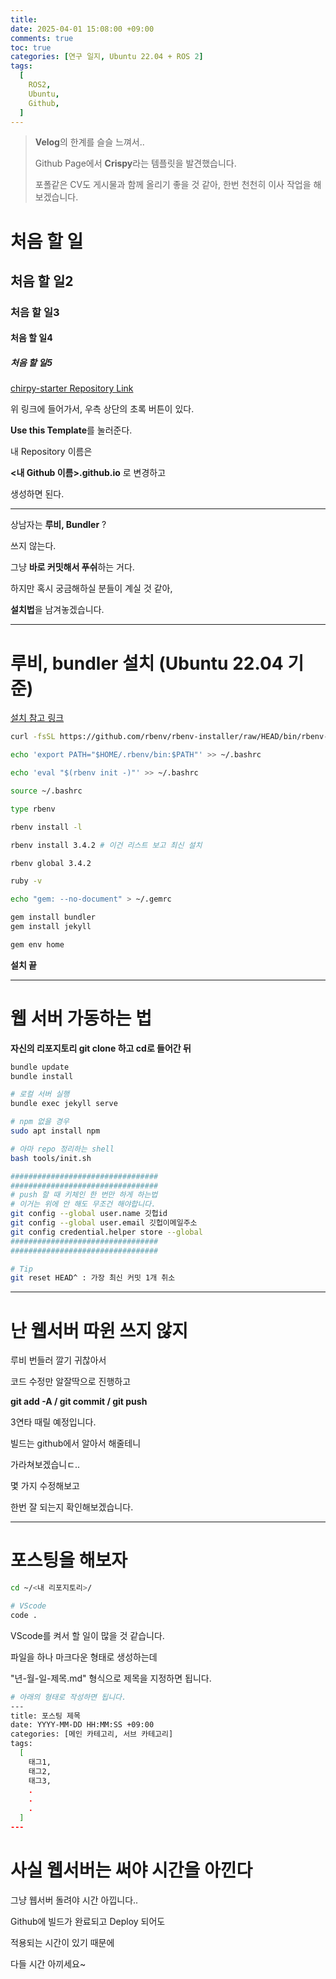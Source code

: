 ```yaml
---
title:
date: 2025-04-01 15:08:00 +09:00
comments: true
toc: true
categories: [연구 일지, Ubuntu 22.04 + ROS 2]
tags:
  [
    ROS2,
    Ubuntu,
    Github,
  ]
---
```


> **Velog**의 한계를 슬슬 느껴서..
>
> Github Page에서 **Crispy**라는 템플릿을 발견했습니다.
>
> 포폴같은 CV도 게시물과 함께 올리기 좋을 것 같아,
> 한번 천천히 이사 작업을 해보겠습니다.

<h1> 처음 할 일 </h1>
<h2> 처음 할 일2 </h2>
<h3> 처음 할 일3 </h3>
<h4> 처음 할 일4 </h4>
<h5> 처음 할 일5 </h5>

[chirpy-starter Repository Link](https://github.com/cotes2020/chirpy-starter)

위 링크에 들어가서, 우측 상단의 초록 버튼이 있다.

**Use this Template**를 눌러준다.
<br>

내 Repository 이름은

<b><내 Github 이름>.github.io</b> 로 변경하고

생성하면 된다.

---

상남자는 **루비, Bundler** ?

쓰지 않는다.
<br>

그냥 **바로 커밋해서 푸쉬**하는 거다.

하지만 혹시 궁금해하실 분들이 계실 것 같아,

**설치법**을 남겨놓겠습니다.

---

# 루비, bundler 설치 (Ubuntu 22.04 기준)

[설치 참고 링크](https://www.digitalocean.com/community/tutorials/how-to-install-ruby-on-rails-with-rbenv-on-ubuntu-22-04)

```bash
curl -fsSL https://github.com/rbenv/rbenv-installer/raw/HEAD/bin/rbenv-installer | bash

echo 'export PATH="$HOME/.rbenv/bin:$PATH"' >> ~/.bashrc

echo 'eval "$(rbenv init -)"' >> ~/.bashrc

source ~/.bashrc

type rbenv

rbenv install -l

rbenv install 3.4.2 # 이건 리스트 보고 최신 설치

rbenv global 3.4.2

ruby -v

echo "gem: --no-document" > ~/.gemrc

gem install bundler
gem install jekyll

gem env home
```

**설치 끝**

---

# 웹 서버 가동하는 법

**자신의 리포지토리 git clone 하고 cd로 들어간 뒤**

```bash
bundle update
bundle install

# 로컬 서버 실행
bundle exec jekyll serve

# npm 없을 경우
sudo apt install npm

# 아마 repo 정리하는 shell
bash tools/init.sh

#################################
#################################
# push 할 때 키체인 한 번만 하게 하는법
# 이거는 위에 안 해도 무조건 해야합니다.
git config --global user.name 깃헙id
git config --global user.email 깃헙이메일주소
git config credential.helper store --global
#################################
#################################

# Tip
git reset HEAD^ : 가장 최신 커밋 1개 취소 
```
-------------------------------------------

# 난 웹서버 따윈 쓰지 않지

루비 번들러 깔기 귀찮아서

코드 수정만 알잘딱으로 진행하고

**git add -A / git commit / git push**

3연타 때릴 예정입니다.
<br>

빌드는 github에서 알아서 해줄테니

가라쳐보겠습니ㄷ..
<br>

몇 가지 수정해보고

한번 잘 되는지 확인해보겠습니다.

---

# 포스팅을 해보자

```bash
cd ~/<내 리포지토리>/

# VScode
code .
```

VScode를 켜서 할 일이 많을 것 같습니다.

파일을 하나 마크다운 형태로 생성하는데

"년-월-일-제목.md" 형식으로 제목을 지정하면 됩니다.

```bash
# 아래의 형태로 작성하면 됩니다.
---
title: 포스팅 제목
date: YYYY-MM-DD HH:MM:SS +09:00
categories: [메인 카테고리, 서브 카테고리]
tags:
  [
    태그1,
    태그2,
    태그3,
    .
    .
    .
  ]
---
```

# 사실 웹서버는 써야 시간을 아낀다

그냥 웹서버 돌려야 시간 아낍니다..

Github에 빌드가 완료되고 Deploy 되어도

적용되는 시간이 있기 때문에

다들 시간 아끼세요~
